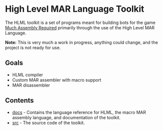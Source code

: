 # High Level MAR Language Toolkit

The HLML toolkit is a set of programs meant for building bots for the game [Much Assembly Required](https://github.com/simon987/Much-Assembly-Required) primarily through the use of the High Level MAR Language.

**Note:** This is very much a work in progress, anything could change, and the project is not ready for use.

## Goals
- HLML compiler
- Custom MAR assembler with macro support
- MAR disassembler

## Contents
- [docs](./docs) - Contains the language reference for HLML, the macro MAR assembly language, and documentation of the toolkit.
- [src](./src) - The source code of the toolkit.